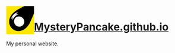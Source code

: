 <img src="/assets/icons/icon.png?raw=true" width="75" align="left">

# [MysteryPancake.github.io](https://mysterypancake.github.io)
My personal website.

